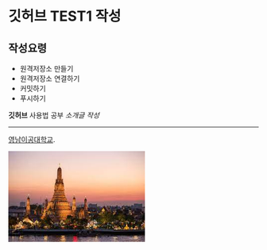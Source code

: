 # 깃허브 TEST1 작성
## 작성요령

- 원격저장소 만들기
- 원격저장소 연결하기
- 커밋하기
- 푸시하기

**깃허브** 사용법 공부
*소개글 작성*

---

[영남이공대학교](http://ync.ac.kr).

![이미지](./trip.jpg)
